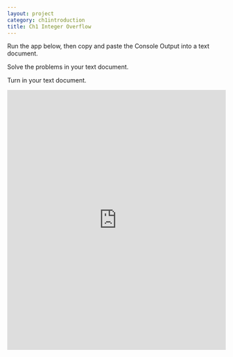 ```yaml
---
layout: project
category: ch1introduction
title: Ch1 Integer Overflow
---
```




  <!-- Download and then run this Java project: [https://github.com/ohiofi/Integer-Overflow-Practice](https://github.com/ohiofi/Integer-Overflow-Practice)

  You do not need to change the code.-->

  Run the app below, then copy and paste the Console Output into a text document.

  Solve the problems in your text document.

  Turn in your text document.

<iframe height="600px" width="100%" src="https://repl.it/@JustinRiley1/IntOverflowGenerator?lite=true&outputonly=1" scrolling="no" frameborder="no" allowtransparency="true" allowfullscreen="true" sandbox="allow-forms allow-pointer-lock allow-popups allow-same-origin allow-scripts allow-modals"></iframe>
